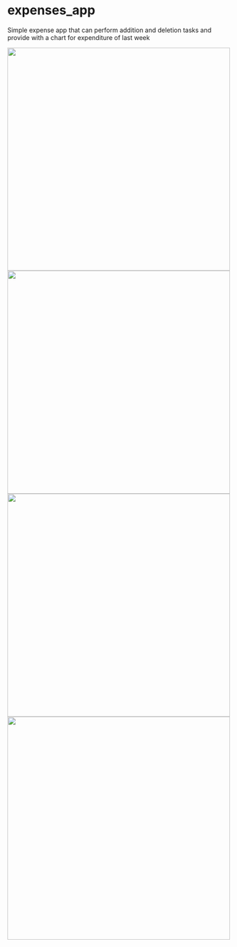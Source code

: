 # expenses_app
Simple expense app that can perform addition and deletion tasks and provide with a chart for expenditure of last week

<image src="https://user-images.githubusercontent.com/89311783/207867343-688d56f5-dbf9-4e56-b2b1-494f55fc526b.jpg" height=500>  <image src="https://user-images.githubusercontent.com/89311783/207867705-22242d91-50c0-4305-855c-1ebfbbd6bd2d.jpg" height=500>
  <image src="https://user-images.githubusercontent.com/89311783/207867792-250be4c0-faf3-45a9-90b7-460e9238a5dc.jpg" height=500>
  <image src="https://user-images.githubusercontent.com/89311783/207867867-b0ca1b4a-51a8-46ae-b6e8-f58ff6de00fb.jpg" height=500>
